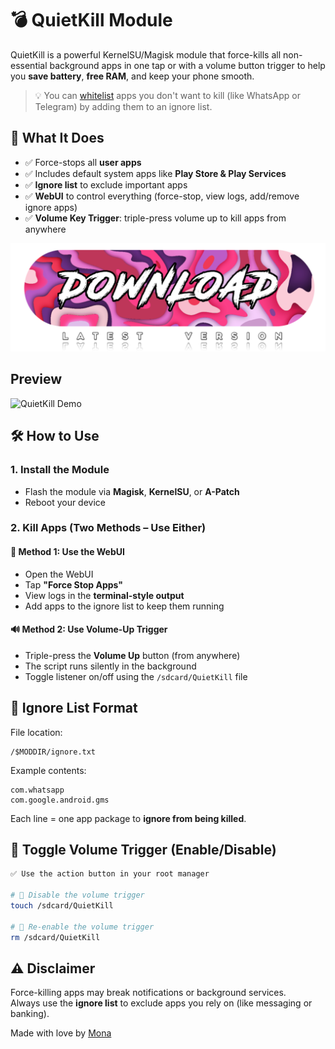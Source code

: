 # 💣 QuietKill Module

QuietKill is a powerful KernelSU/Magisk module that force-kills all non-essential background apps in one tap or with a volume button trigger to help you **save battery**, **free RAM**, and keep your phone smooth.

> 💡 You can [whitelist](https://github.com/TempMeow/QuietKill/blob/main/README.md#-ignore-list-format) apps you don't want to kill (like WhatsApp or Telegram) by adding them to an ignore list.



## 🧠 What It Does

- ✅ Force-stops all **user apps**
- ✅ Includes default system apps like **Play Store & Play Services**
- ✅ **Ignore list** to exclude important apps
- ✅ **WebUI** to control everything (force-stop, view logs, add/remove ignore apps)
- ✅ **Volume Key Trigger**: triple-press volume up to kill apps from anywhere

<div align="center">
  <a href="https://github.com/TempMeow/QuietKill/releases" target="_blank">
    <img src="media/download.png" alt="Download Button" width="600" />
  </a>
</div>

## Preview
![QuietKill Demo](https://github.com/TempMeow/QuietKill/blob/4403642b2b9547da316cec5207dce64e1a27e8e8/media/1.gif)

## 🛠️ How to Use

### 1. Install the Module
- Flash the module via **Magisk**, **KernelSU**, or **A-Patch**
- Reboot your device

### 2. Kill Apps (Two Methods – Use Either)

#### 🔘 Method 1: Use the WebUI
- Open the WebUI
- Tap **"Force Stop Apps"**
- View logs in the **terminal-style output**
- Add apps to the ignore list to keep them running

#### 🔊 Method 2: Use Volume-Up Trigger
- Triple-press the **Volume Up** button (from anywhere)
- The script runs silently in the background
- Toggle listener on/off using the `/sdcard/QuietKill` file



## 🧾 Ignore List Format

File location:
```
/$MODDIR/ignore.txt
```

Example contents:
```
com.whatsapp
com.google.android.gms
```

Each line = one app package to **ignore from being killed**.



## 🛑 Toggle Volume Trigger (Enable/Disable)
```bash
✅ Use the action button in your root manager

# 🔕 Disable the volume trigger
touch /sdcard/QuietKill

# 🔔 Re-enable the volume trigger
rm /sdcard/QuietKill
```

## ⚠️ Disclaimer

Force-killing apps may break notifications or background services.  
Always use the **ignore list** to exclude apps you rely on (like messaging or banking).


Made with love by [Mona](https://t.me/MeowDump)
